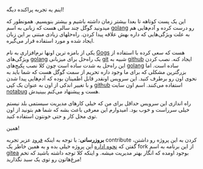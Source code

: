 اینم یه تجربه پراکنده دیگه!

این یک پست کوتاهه تا بعدا بیشتر زمان داشته باشیم و بیشتر بنویسیم. همونطور که میدونید گوگل چند سالی هست که زبانی به اسم [golang] رو درست کرده و آدم‌هایی هم به علت ویژگی‌هایی که داره بهش علاقه پیدا کردن. راه‌حلهای زیادی مبتنی بر این زبان ایجاد شده و مورد استفاده قرار می‌گیره. 

یکی از بامزه ترین اونها نرم‌افزاری به نام [Gogs] هست که سعی کرده با استفاده از ویژگی‌های [golang] یک راه‌حل برای میزبانی [git] شبیه به [github] ایجاد کنه. نصب کردن این راه‌حل به شدت ساده است چون کلا نصب پکیج‌های [golang] ساده است. اما بزرگترین مشکلی که برای ما وجود داره تحریم از سمت گوگل هست که شما باید به نحوی اون رو برطرف کنید. این سرویس اونقدر قابل اطمینان بوده که آدم‌هایی پیدا شدن و با تغییر اندکی از اون به عنوان یک کپی [github] استفاده می‌کنند. اسم اون سایت [notabug] هست و پیشنهاد می‌کنم ببینیدش. 

راه اندازی این سرویس حداقل برای من که خیلی کارهای مدیریت سیستمی بلد نیستم خیلی سرراست و خوب بود. امیدوارم این معرفی باعث بشه که شما هم بتونید از اون توی محل کار و حتی خونتون استفاده کنید.

همین!

**بروزرسانی**: با توجه به اینکه [فرود] عزیر تجربه contribute کردن به این پروژه رو داشتن، گفتن که [نحوه اداره] این پروژه خیلی بده و به همین خاطر یک fork از این برنامه به اسم [gitea] بوجود اومده که انگار بهتر مدیریت میشه. و اینکه کلا توجه داشته باشید که تخم مرغ‌هاتون رو توی یک سبد نگذارید!


[golang]: http://golang.org
[github]: https://github.com
[notabug]: https://notabug.org
[git]:http://git-scm.com
[Gogs]:https://gogs.io
[gitea]:https://github.com/go-gitea/gitea
[نحوه اداره]:https://github.com/gogits/gogs/issues/1304
[فرود]:https://twitter.com/fzerorubigd
